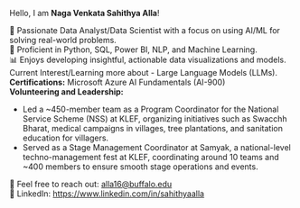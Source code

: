 Hello, I am **Naga Venkata Sahithya Alla**!

🎯 Passionate Data Analyst/Data Scientist with a focus on using AI/ML for solving real-world problems.  
🔧 Proficient in Python, SQL, Power BI, NLP, and Machine Learning.  
📊 Enjoys developing insightful, actionable data visualizations and models.  
Current Interest/Learning more about - Large Language Models (LLMs).  
**Certifications:** Microsoft Azure AI Fundamentals (AI-900)  
**Volunteering and Leadership:**
- Led a ~450-member team as a Program Coordinator for the National Service Scheme (NSS) at KLEF, organizing initiatives such as Swacchh Bharat, medical campaigns in villages, tree plantations, and sanitation education for villagers.
- Served as a Stage Management Coordinator at Samyak, a national-level techno-management fest at KLEF, coordinating around 10 teams and ~400 members to ensure smooth stage operations and events.  

📩 Feel free to reach out: alla16@buffalo.edu  
🔗 LinkedIn: https://www.linkedin.com/in/sahithyaalla  
